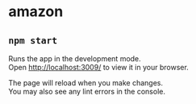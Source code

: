 # amazon

## `npm start`

Runs the app in the development mode.\
Open [http://localhost:3009/](http://localhost:3009/) to view it in your browser.

The page will reload when you make changes.\
You may also see any lint errors in the console.
